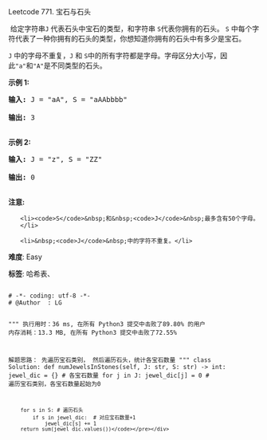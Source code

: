Leetcode 771. 宝石与石头
<p>&nbsp;给定字符串<code>J</code>&nbsp;代表石头中宝石的类型，和字符串&nbsp;<code>S</code>代表你拥有的石头。&nbsp;<code>S</code>&nbsp;中每个字符代表了一种你拥有的石头的类型，你想知道你拥有的石头中有多少是宝石。</p>


<p><code>J</code>&nbsp;中的字母不重复，<code>J</code>&nbsp;和&nbsp;<code>S</code>中的所有字符都是字母。字母区分大小写，因此<code>&quot;a&quot;</code>和<code>&quot;A&quot;</code>是不同类型的石头。</p>



<p><strong>示例 1:</strong></p>



<pre><strong>输入:</strong> J = &quot;aA&quot;, S = &quot;aAAbbbb&quot;

<strong>输出:</strong> 3

</pre>



<p><strong>示例 2:</strong></p>



<pre><strong>输入:</strong> J = &quot;z&quot;, S = &quot;ZZ&quot;

<strong>输出:</strong> 0

</pre>



<p><strong>注意:</strong></p>



<ul>

	<li><code>S</code>&nbsp;和&nbsp;<code>J</code>&nbsp;最多含有50个字母。</li>

	<li>&nbsp;<code>J</code>&nbsp;中的字符不重复。</li>

</ul>





 **难度**: Easy



 **标签**: 哈希表、 





<div class="hcb_wrap">
<pre class="prism undefined-numbers lang-python" data-lang="Python"><code>
# -*- coding: utf-8 -*-
# @Author  : LG

"""
执行用时：36 ms, 在所有 Python3 提交中击败了89.80% 的用户
内存消耗：13.3 MB, 在所有 Python3 提交中击败了72.55%

解题思路：
    先遍历宝石类别，
    然后遍历石头，统计各宝石数量
"""
class Solution:
    def numJewelsInStones(self, J: str, S: str) -> int:
        jewel_dic = {}  # 各宝石数量
        for j in J:
            jewel_dic[j] = 0    # 遍历宝石类别，各宝石数量起始为0

        for s in S: # 遍历石头
            if s in jewel_dic:  # 对应宝石数量+1
                jewel_dic[s] += 1
        return sum(jewel_dic.values())</code></pre></div>
